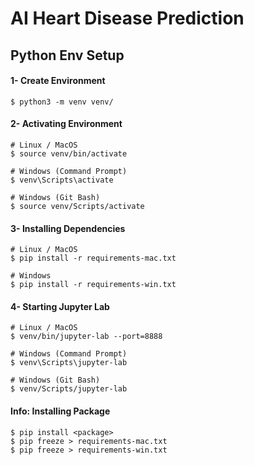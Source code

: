 # AI Heart Disease Prediction

## Python Env Setup

#### 1- Create Environment
    $ python3 -m venv venv/

#### 2- Activating Environment
    # Linux / MacOS
    $ source venv/bin/activate
    
    # Windows (Command Prompt)
    $ venv\Scripts\activate

    # Windows (Git Bash)
    $ source venv/Scripts/activate

#### 3- Installing Dependencies
    # Linux / MacOS
    $ pip install -r requirements-mac.txt
    
    # Windows
    $ pip install -r requirements-win.txt

#### 4- Starting Jupyter Lab
    # Linux / MacOS
    $ venv/bin/jupyter-lab --port=8888

    # Windows (Command Prompt)
    $ venv\Scripts\jupyter-lab

    # Windows (Git Bash)
    $ venv/Scripts/jupyter-lab

#### Info: Installing Package
    $ pip install <package>
    $ pip freeze > requirements-mac.txt
    $ pip freeze > requirements-win.txt
